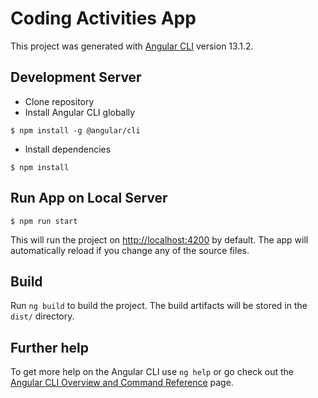 # Coding Activities App

This project was generated with [Angular CLI](https://github.com/angular/angular-cli) version 13.1.2.

## Development Server

- Clone repository
- Install Angular CLI globally

```
$ npm install -g @angular/cli
```

- Install dependencies

```
$ npm install
```

## Run App on Local Server

```
$ npm run start
```

This will run the project on [http://localhost:4200](http://localhost:4200) by default. The app will automatically reload if you change any of the source files.

## Build

Run `ng build` to build the project. The build artifacts will be stored in the `dist/` directory.

## Further help

To get more help on the Angular CLI use `ng help` or go check out the [Angular CLI Overview and Command Reference](https://angular.io/cli) page.

